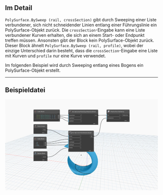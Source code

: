 ## Im Detail
`PolySurface.BySweep (rail, crossSection)` gibt durch Sweeping einer Liste verbundener, sich nicht schneidender Linien entlang einer Führungslinie ein PolySurface-Objekt zurück. Die `crossSection`-Eingabe kann eine Liste verbundener Kurven erhalten, die sich an einem Start- oder Endpunkt treffen müssen. Ansonsten gibt der Block kein PolySurface-Objekt zurück. Dieser Block ähnelt `PolySurface.BySweep (rail, profile)`, wobei der einzige Unterschied darin besteht, dass die `crossSection`-Eingabe eine Liste mit Kurven und `profile` nur eine Kurve verwendet.

Im folgenden Beispiel wird durch Sweeping entlang eines Bogens ein PolySurface-Objekt erstellt.


___
## Beispieldatei

![PolySurface.BySweep](./Autodesk.DesignScript.Geometry.PolySurface.BySweep_img.jpg)
